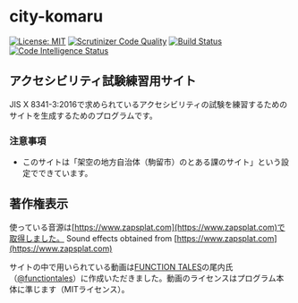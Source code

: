 # city-komaru
[![License: MIT](https://img.shields.io/badge/License-MIT-yellow.svg)](https://opensource.org/licenses/MIT)
[![Scrutinizer Code Quality](https://scrutinizer-ci.com/g/jidaikobo-shibata/city-komaru/badges/quality-score.png?b=master)](https://scrutinizer-ci.com/g/jidaikobo-shibata/city-komaru/?branch=master)
[![Build Status](https://scrutinizer-ci.com/g/jidaikobo-shibata/city-komaru/badges/build.png?b=master)](https://scrutinizer-ci.com/g/jidaikobo-shibata/city-komaru/build-status/master)
[![Code Intelligence Status](https://scrutinizer-ci.com/g/jidaikobo-shibata/city-komaru/badges/code-intelligence.svg?b=master)](https://scrutinizer-ci.com/code-intelligence)

## アクセシビリティ試験練習用サイト

JIS X 8341-3:2016で求められているアクセシビリティの試験を練習するためのサイトを生成するためのプログラムです。

### 注意事項

- このサイトは「架空の地方自治体（駒留市）のとある課のサイト」という設定でできています。

## 著作権表示

使っている音源は[https://www.zapsplat.com](https://www.zapsplat.com)で取得しました。
Sound effects obtained from [https://www.zapsplat.com](https://www.zapsplat.com)

サイトの中で用いられている動画は<a href="https://functiontales.com">FUNCTION TALES</a>の尾内氏（[@functiontales](https://twitter.com/functiontales)）に作成いただきました。動画のライセンスはプログラム本体に準じます（MITライセンス）。